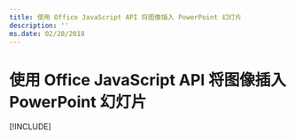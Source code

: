 ```yaml
---
title: 使用 Office JavaScript API 将图像插入 PowerPoint 幻灯片
description: ''
ms.date: 02/28/2018
---
```


# <a name="insert-an-image-into-a-powerpoint-slide-using-the-office-javascript-api"></a>使用 Office JavaScript API 将图像插入 PowerPoint 幻灯片

[!INCLUDE[](../includes/powerpoint-tutorial-insert-image.md)]